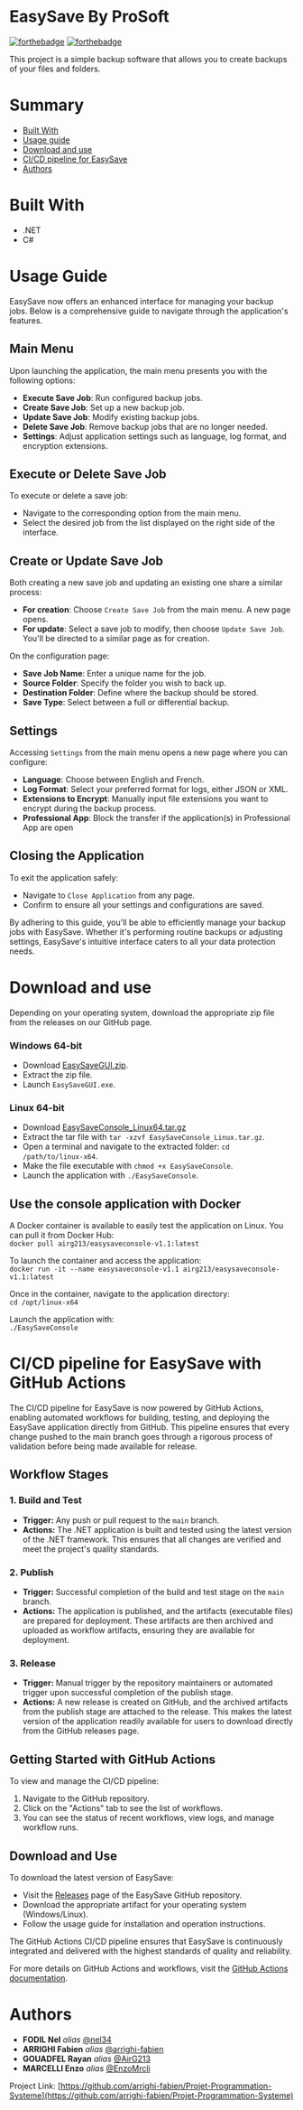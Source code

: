 # EasySave By ProSoft

[![forthebadge](http://forthebadge.com/images/badges/built-with-love.svg)](http://forthebadge.com)  [![forthebadge](http://forthebadge.com/images/badges/powered-by-electricity.svg)](http://forthebadge.com)

This project is a simple backup software that allows you to create backups of your files and folders.

# Summary

 - [Built With](#Built-With)
 - [Usage guide](#Usage-Guide)
 - [Download and use](#Download-and-use)
 - [CI/CD pipeline for EasySave](#CI-CD-pipeline-for-EasySave)
 - [Authors](#Authors)
	
 # Built With

- .NET
- C#

# Usage Guide

EasySave now offers an enhanced interface for managing your backup jobs. Below is a comprehensive guide to navigate through the application's features. <br>

## Main Menu

Upon launching the application, the main menu presents you with the following options: <br>

- **Execute Save Job**: Run configured backup jobs. <br>
- **Create Save Job**: Set up a new backup job. <br>
- **Update Save Job**: Modify existing backup jobs. <br>
- **Delete Save Job**: Remove backup jobs that are no longer needed. <br>
- **Settings**: Adjust application settings such as language, log format, and encryption extensions. <br>

## Execute or Delete Save Job

To execute or delete a save job: <br>
- Navigate to the corresponding option from the main menu. <br>
- Select the desired job from the list displayed on the right side of the interface. <br>

## Create or Update Save Job

Both creating a new save job and updating an existing one share a similar process: <br>
- **For creation**: Choose `Create Save Job` from the main menu. A new page opens. <br>
- **For update**: Select a save job to modify, then choose `Update Save Job`. You'll be directed to a similar page as for creation. <br>

On the configuration page: <br>
- **Save Job Name**: Enter a unique name for the job. <br>
- **Source Folder**: Specify the folder you wish to back up. <br>
- **Destination Folder**: Define where the backup should be stored. <br>
- **Save Type**: Select between a full or differential backup. <br>

## Settings

Accessing `Settings` from the main menu opens a new page where you can configure: <br>
- **Language**: Choose between English and French. <br>
- **Log Format**: Select your preferred format for logs, either JSON or XML. <br>
- **Extensions to Encrypt**: Manually input file extensions you want to encrypt during the backup process. <br>
- **Professional App**: Block the transfer if the application(s) in Professional App are open

## Closing the Application

To exit the application safely: <br>
- Navigate to `Close Application` from any page. <br>
- Confirm to ensure all your settings and configurations are saved. <br>

By adhering to this guide, you'll be able to efficiently manage your backup jobs with EasySave. Whether it's performing routine backups or adjusting settings, EasySave's intuitive interface caters to all your data protection needs. <br>

# Download and use

Depending on your operating system, download the appropriate zip file from the releases on our GitHub page.

### Windows 64-bit

- Download [EasySaveGUI.zip](https://github.com/arrighi-fabien/Projet-Programmation-Systeme/releases). <br>
- Extract the zip file. <br>
- Launch `EasySaveGUI.exe`. <br>

### Linux 64-bit

- Download [EasySaveConsole_Linux64.tar.gz](https://github.com/arrighi-fabien/Projet-Programmation-Systeme/releases/download/JENKINS-v2/EasySaveConsole_Linux.tar.gz) <br>
- Extract the tar file with `tar -xzvf EasySaveConsole_Linux.tar.gz`. <br>
- Open a terminal and navigate to the extracted folder: `cd /path/to/linux-x64`. <br>
- Make the file executable with `chmod +x EasySaveConsole`. <br>
- Launch the application with `./EasySaveConsole`. <br>

## Use the console application with Docker

A Docker container is available to easily test the application on Linux. You can pull it from Docker Hub: <br>
`docker pull airg213/easysaveconsole-v1.1:latest` <br>

To launch the container and access the application: <br>
`docker run -it --name easysaveconsole-v1.1 airg213/easysaveconsole-v1.1:latest` <br>

Once in the container, navigate to the application directory: <br>
`cd /opt/linux-x64` <br>

Launch the application with: <br>
`./EasySaveConsole` <br>


# CI/CD pipeline for EasySave with GitHub Actions

The CI/CD pipeline for EasySave is now powered by GitHub Actions, enabling automated workflows for building, testing, and deploying the EasySave application directly from GitHub. This pipeline ensures that every change pushed to the main branch goes through a rigorous process of validation before being made available for release. <br>

## Workflow Stages

### 1. Build and Test
- **Trigger:** Any push or pull request to the `main` branch. <br>
- **Actions:** The .NET application is built and tested using the latest version of the .NET framework. This ensures that all changes are verified and meet the project's quality standards. <br>

### 2. Publish
- **Trigger:** Successful completion of the build and test stage on the `main` branch. <br>
- **Actions:** The application is published, and the artifacts (executable files) are prepared for deployment. These artifacts are then archived and uploaded as workflow artifacts, ensuring they are available for deployment. <br>

### 3. Release
- **Trigger:** Manual trigger by the repository maintainers or automated trigger upon successful completion of the publish stage. <br>
- **Actions:** A new release is created on GitHub, and the archived artifacts from the publish stage are attached to the release. This makes the latest version of the application readily available for users to download directly from the GitHub releases page. <br>

## Getting Started with GitHub Actions

To view and manage the CI/CD pipeline: <br>
1. Navigate to the GitHub repository. <br>
2. Click on the "Actions" tab to see the list of workflows. <br>
3. You can see the status of recent workflows, view logs, and manage workflow runs. <br>

## Download and Use

To download the latest version of EasySave: <br>
- Visit the [Releases](https://github.com/arrighi-fabien/Projet-Programmation-Systeme/releases) page of the EasySave GitHub repository. <br>
- Download the appropriate artifact for your operating system (Windows/Linux). <br>
- Follow the usage guide for installation and operation instructions. <br>

The GitHub Actions CI/CD pipeline ensures that EasySave is continuously integrated and delivered with the highest standards of quality and reliability. <br>

For more details on GitHub Actions and workflows, visit the [GitHub Actions documentation](https://docs.github.com/en/actions). <br>

# Authors 

* **FODIL Nel** _alias_ [@nel34](https://github.com/nel34)
* **ARRIGHI Fabien** _alias_ [@arrighi-fabien](https://github.com/arrighi-fabien)
* **GOUADFEL Rayan** _alias_ [@AirG213](https://github.com/AirG213)
* **MARCELLI Enzo** _alias_ [@EnzoMrcli](https://github.com/EnzoMrcli)

Project Link: [https://github.com/arrighi-fabien/Projet-Programmation-Systeme](https://github.com/arrighi-fabien/Projet-Programmation-Systeme)
